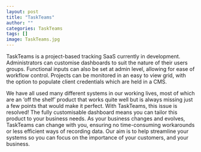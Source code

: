 ```yaml
---
layout: post
title: "TaskTeams"
author: ""
categories: TaskTeams
tags: []
image: TaskTeams.jpg
---
```


TaskTeams is a project-based tracking SaaS currently in development. Administrators can customise dashboards to suit the nature of their users groups. Functional inputs can also be set at admin level, allowing for ease of workflow control. Projects can be monitored in an easy to view grid, with the option to populate client credentials which are held in a CMS. 

We have all used many different systems in our working lives, most of which are an ‘off the shelf’ product that works quite well but is always missing just a few points that would make it perfect. With TaskTeams, this issue is resolved! The fully customisable dashboard means you can tailor this product to your business needs. As your business changes and evolves, TaskTeams can change with you, ensuring no time-consuming workarounds or less efficient ways of recording data. Our aim is to help streamline your systems so you can focus on the importance of your customers, and your business. 
